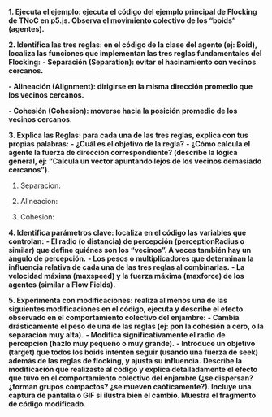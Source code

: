 **1. Ejecuta el ejemplo: ejecuta el código del ejemplo principal de Flocking de TNoC en p5.js. Observa el movimiento colectivo de los “boids” (agentes).**


**2. Identifica las tres reglas: en el código de la clase del agente (ej: Boid), localiza las funciones que implementan las tres reglas fundamentales del Flocking:**
**- Separación (Separation): evitar el hacinamiento con vecinos cercanos.**



**- Alineación (Alignment): dirigirse en la misma dirección promedio que los vecinos cercanos.**



**- Cohesión (Cohesion): moverse hacia la posición promedio de los vecinos cercanos.**



**3. Explica las Reglas: para cada una de las tres reglas, explica con tus propias palabras:**
**- ¿Cuál es el objetivo de la regla?**
**- ¿Cómo calcula el agente la fuerza de dirección correspondiente? (describe la lógica general, ej: “Calcula un vector apuntando lejos de los vecinos demasiado cercanos”).**

 1. Separacion:

 2. Alineacion:

 3. Cohesion:

**4. Identifica parámetros clave: localiza en el código las variables que controlan:**
**- El radio (o distancia) de percepción (perceptionRadius o similar) que define quiénes son los “vecinos”. A veces también hay un ángulo de percepción.**
**- Los pesos o multiplicadores que determinan la influencia relativa de cada una de las tres reglas al combinarlas.**
**- La velocidad máxima (maxspeed) y la fuerza máxima (maxforce) de los agentes (similar a Flow Fields).**


**5. Experimenta con modificaciones: realiza al menos una de las siguientes modificaciones en el código, ejecuta y describe el efecto observado en el comportamiento colectivo del enjambre:**
**- Cambia drásticamente el peso de una de las reglas (ej: pon la cohesión a cero, o la separación muy alta).**
**- Modifica significativamente el radio de percepción (hazlo muy pequeño o muy grande).**
**- Introduce un objetivo (target) que todos los boids intenten seguir (usando una fuerza de seek) además de las reglas de flocking, y ajusta su influencia.**
**Describe la modificación que realizaste al código y explica detalladamente el efecto que tuvo en el comportamiento colectivo del enjambre (¿se dispersan? ¿forman grupos compactos? ¿se mueven caóticamente?). Incluye una captura de pantalla o GIF si ilustra bien el cambio. Muestra el fragmento de código modificado.**

